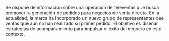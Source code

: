 Se dispone de información sobre una operación de televentas que busca promover la generación de pedidos para negocios de venta directa.
En la actualidad, la marca ha incorporado un nuevo grupo de representantes dee ventas que aún no han realizado su primer pedido.
El objetivo es diseñar estrategias de acompañamiento para impulsar el éxito del negocio en este contexto.
